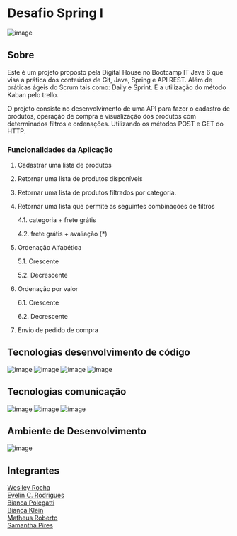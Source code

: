# Desafio Spring I

![image](https://user-images.githubusercontent.com/108008639/178047534-f8aabf31-d08c-422c-a55c-a4dec1232b4e.png)


## Sobre

Este é um projeto proposto pela Digital House no Bootcamp IT Java 6 que visa a prática dos conteúdos de Git, Java, Spring e API REST. Além de práticas ágeis do Scrum tais como: Daily e Sprint. E a utilização do método Kaban pelo trello.

O projeto consiste no desenvolvimento de uma API para fazer o cadastro de produtos, operação de compra e visualização dos produtos com determinados filtros e ordenações. Utilizando os métodos POST e GET do HTTP.


### Funcionalidades da Aplicação

1. Cadastrar uma lista de produtos

2. Retornar uma lista de produtos disponíveis

3. Retornar uma lista de produtos filtrados por categoria.

4. Retornar uma lista que permite as seguintes combinações de filtros

	4.1. categoria + frete grátis

	4.2. frete grátis + avaliação (*)

5. Ordenação Alfabética

	5.1. Crescente

	5.2. Decrescente


6. Ordenação por valor

	6.1. Crescente

	6.2. Decrescente  


7. Envio de pedido de compra



## Tecnologias desenvolvimento de código

![image](https://user-images.githubusercontent.com/108008639/178039834-8ac75bda-5747-471c-b495-f98d420df08b.png)
![image](https://user-images.githubusercontent.com/108008639/178039617-f174d62d-f77c-4267-85e9-51f7c0b4c716.png)
![image](https://user-images.githubusercontent.com/108008639/178039704-9c7a0074-13c1-4831-8183-51b59661f6ec.png)
![image](https://user-images.githubusercontent.com/108008639/178040152-e98258f2-62a7-4578-8534-3e5313e3b069.png)

## Tecnologias comunicação

![image](https://user-images.githubusercontent.com/108008639/178039983-d0dccfe3-2607-4aad-a2e6-cc2e15625316.png)
![image](https://user-images.githubusercontent.com/108008639/178040006-e63020a9-2e04-48bb-bbf6-009205be1db0.png)
![image](https://user-images.githubusercontent.com/108008639/178040118-1787ec3f-d4af-4cd7-b09d-ca34191cfd33.png)

## Ambiente de Desenvolvimento

![image](https://user-images.githubusercontent.com/108008639/178039774-784eb950-35f5-487b-a9d8-6d6d9c79e6f8.png)



## Integrantes
[Weslley Rocha](https://github.com/WeslleyRocha)<br>
[Evelin C. Rodrigues](https://github.com/everodrigues)<br>
[Bianca Polegatti](https://github.com/biancapolegatti)<br> 
[Bianca Klein](https://github.com/bischmitt98)<br>
[Matheus Roberto](https://github.com/matheusaalves)<br> 
[Samantha Pires](https://github.com/SamanthaPiresLuchmannLeal)<br>


